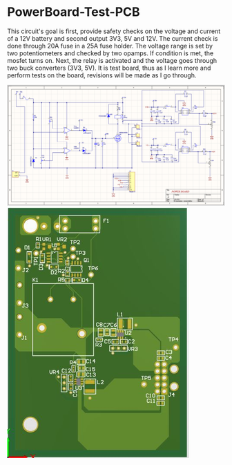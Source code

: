# PowerBoard-Test-PCB
This circuit's goal is first, provide safety checks on the voltage and current of a 12V battery and second output 3V3, 5V and 12V. The current check is done through 20A fuse in a 25A fuse holder. The voltage range is set by two potentiometers and checked by two opamps. If condition is met, the mosfet turns on. Next, the relay is activated and the voltage goes through two buck converters (3V3, 5V). 
It is test board, thus as I learn more and perform tests on the board, revisions will be made as I go through.


![img](/board-schematic.png?raw=true "image")
![img](/board1_1.JPG?raw=true "image")



